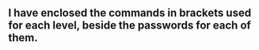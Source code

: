 ## I have enclosed the commands in brackets used for each level, beside the passwords for each of them.
